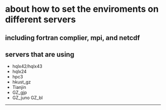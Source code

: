 # about how to set the enviroments on different servers
including fortran complier, mpi, and netcdf
------------------------------
## servers that are using
* hqlx42/hqlx43
* hqlx24
* hpc3
* hkust_gz
* Tianjin
* GZ_gjp
* GZ_juno GZ_bl
------------------------------
